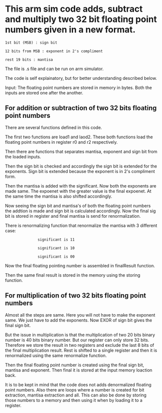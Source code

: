 # This arm sim code adds, subtract and multiply two 32 bit floating point numbers given in a new format.
    1st bit (MSB) : sign bit

    12 bits from MSB : exponent in 2's compliment

    rest 19 bits : mantisa

The file is .s file and can be run on arm simulator.

The code is self explainatory, but for better understanding described below.

Input: The floating point numbers are stored in memory in bytes. Both the inputs are stored one after the another.

## For addition or subtraction of two 32 bits floating point numbers

There are several functions defined in this code.

The first two functions are load1 and laod2. These both functions load the floating point numbers in register r0 and r2 respectively.

Then there are functions that separates mantisa, exponent and sign bit from the loaded inputs.

Then the sign bit is checked and accordingly the sign bit is extended for the exponents. Sign bit is extended because the exponent is in 2's compliment form.

Then the mantisa is added with the significant. Now both the exponents are made same. The expoenet with the greater value is the final expoenet. At the same time the mantisa is also shifted accordingly.

Now seeing the sign bit and mantisa's of both the floating point numbers the addtion is made and sign bit is calculated accordingly. Now the final sig bit is stored in register and final mantisa is send for renormalization.

There is renormalizing function that renormalize the mantisa with 3 different case: 

                   significant is 11
                   
                   significant is 10
                   
                   significant is 00
                   
Now the final floating pointing number is assembled in finalResult function.

Then the same final result is stored in the memory using the storing function.

## For multiplication of two 32 bits floating point numbers

Almost all the steps are same. Here you will not have to make the exponent same. We just have to add the exponents. Now EXOR of sign bit gives the final sign bit.

But the issue in multiplication is that the multiplication of two 20 bits binary number is 40 bits binary number. But our register can only store 32 bits. Therefore we store the result in two registers and exclude the last 8 bits of the final multiplication result. Rest is shifted to a single register and then it is renormalized using the same renormalize function.

Then the final floating point number is created using the final sign bit, mantisa and exponent. Then final it is stored at the input memory loaction back.

It is to be kept in mind that the code does not adds denormalized floating point numbers. Also there are loops where a number is created for bit extraction, mantisa extraction and all. This can also be done by storing those numbers to a memory and then using it when by loading it to a register.
